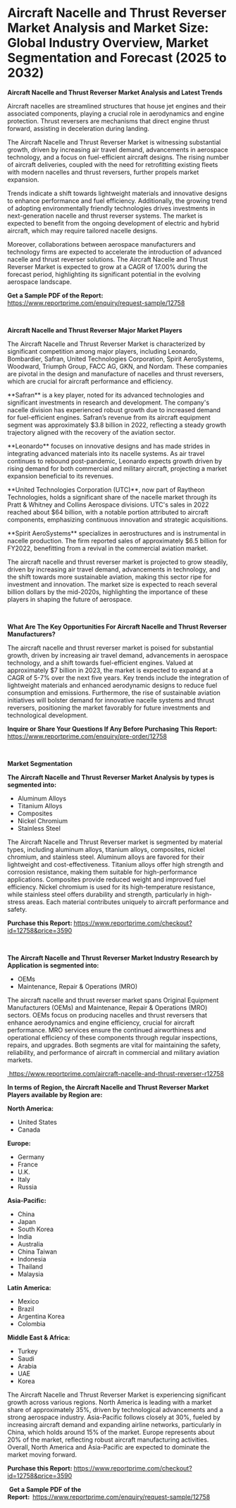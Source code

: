 <p><h1>Aircraft Nacelle and Thrust Reverser Market Analysis and Market Size: Global Industry Overview, Market Segmentation and Forecast (2025 to 2032)</h1></p><p><strong>Aircraft Nacelle and Thrust Reverser Market Analysis and Latest Trends</strong></p>
<p><p>Aircraft nacelles are streamlined structures that house jet engines and their associated components, playing a crucial role in aerodynamics and engine protection. Thrust reversers are mechanisms that direct engine thrust forward, assisting in deceleration during landing. </p><p>The Aircraft Nacelle and Thrust Reverser Market is witnessing substantial growth, driven by increasing air travel demand, advancements in aerospace technology, and a focus on fuel-efficient aircraft designs. The rising number of aircraft deliveries, coupled with the need for retrofitting existing fleets with modern nacelles and thrust reversers, further propels market expansion. </p><p>Trends indicate a shift towards lightweight materials and innovative designs to enhance performance and fuel efficiency. Additionally, the growing trend of adopting environmentally friendly technologies drives investments in next-generation nacelle and thrust reverser systems. The market is expected to benefit from the ongoing development of electric and hybrid aircraft, which may require tailored nacelle designs.</p><p>Moreover, collaborations between aerospace manufacturers and technology firms are expected to accelerate the introduction of advanced nacelle and thrust reverser solutions. The Aircraft Nacelle and Thrust Reverser Market is expected to grow at a CAGR of 17.00% during the forecast period, highlighting its significant potential in the evolving aerospace landscape.</p></p>
<p><strong>Get a Sample PDF of the Report:&nbsp;</strong> <a href="https://www.reportprime.com/enquiry/request-sample/12758?utm_campaign=4459&utm_medium=2&utm_source=Github&utm_content=ia&utm_term=17052025&utm_id=aircraft-nacelle-and-thrust-reverser">https://www.reportprime.com/enquiry/request-sample/12758</a></p>
<p>&nbsp;</p>
<p><strong>Aircraft Nacelle and Thrust Reverser Major Market Players</strong></p>
<p><p>The Aircraft Nacelle and Thrust Reverser Market is characterized by significant competition among major players, including Leonardo, Bombardier, Safran, United Technologies Corporation, Spirit AeroSystems, Woodward, Triumph Group, FACC AG, GKN, and Nordam. These companies are pivotal in the design and manufacture of nacelles and thrust reversers, which are crucial for aircraft performance and efficiency.</p><p>**Safran** is a key player, noted for its advanced technologies and significant investments in research and development. The company's nacelle division has experienced robust growth due to increased demand for fuel-efficient engines. Safran’s revenue from its aircraft equipment segment was approximately $3.8 billion in 2022, reflecting a steady growth trajectory aligned with the recovery of the aviation sector.</p><p>**Leonardo** focuses on innovative designs and has made strides in integrating advanced materials into its nacelle systems. As air travel continues to rebound post-pandemic, Leonardo expects growth driven by rising demand for both commercial and military aircraft, projecting a market expansion beneficial to its revenues.</p><p>**United Technologies Corporation (UTC)**, now part of Raytheon Technologies, holds a significant share of the nacelle market through its Pratt & Whitney and Collins Aerospace divisions. UTC's sales in 2022 reached about $64 billion, with a notable portion attributed to aircraft components, emphasizing continuous innovation and strategic acquisitions.</p><p>**Spirit AeroSystems** specializes in aerostructures and is instrumental in nacelle production. The firm reported sales of approximately $6.5 billion for FY2022, benefitting from a revival in the commercial aviation market.</p><p>The aircraft nacelle and thrust reverser market is projected to grow steadily, driven by increasing air travel demand, advancements in technology, and the shift towards more sustainable aviation, making this sector ripe for investment and innovation. The market size is expected to reach several billion dollars by the mid-2020s, highlighting the importance of these players in shaping the future of aerospace.</p></p>
<p>&nbsp;</p>
<p><strong>What Are The Key Opportunities For Aircraft Nacelle and Thrust Reverser Manufacturers?</strong></p>
<p><p>The aircraft nacelle and thrust reverser market is poised for substantial growth, driven by increasing air travel demand, advancements in aerospace technology, and a shift towards fuel-efficient engines. Valued at approximately $7 billion in 2023, the market is expected to expand at a CAGR of 5-7% over the next five years. Key trends include the integration of lightweight materials and enhanced aerodynamic designs to reduce fuel consumption and emissions. Furthermore, the rise of sustainable aviation initiatives will bolster demand for innovative nacelle systems and thrust reversers, positioning the market favorably for future investments and technological development.</p></p>
<p><strong>Inquire or Share Your Questions If Any Before Purchasing This Report:</strong> <a href="https://www.reportprime.com/enquiry/pre-order/12758?utm_campaign=4459&utm_medium=2&utm_source=Github&utm_content=ia&utm_term=17052025&utm_id=aircraft-nacelle-and-thrust-reverser">https://www.reportprime.com/enquiry/pre-order/12758</a></p>
<p>&nbsp;</p>
<p><strong>Market Segmentation</strong></p>
<p><strong>The Aircraft Nacelle and Thrust Reverser Market Analysis by types is segmented into:</strong></p>
<p><ul><li>Aluminum Alloys</li><li>Titanium Alloys</li><li>Composites</li><li>Nickel Chromium</li><li>Stainless Steel</li></ul></p>
<p><p>The Aircraft Nacelle and Thrust Reverser market is segmented by material types, including aluminum alloys, titanium alloys, composites, nickel chromium, and stainless steel. Aluminum alloys are favored for their lightweight and cost-effectiveness. Titanium alloys offer high strength and corrosion resistance, making them suitable for high-performance applications. Composites provide reduced weight and improved fuel efficiency. Nickel chromium is used for its high-temperature resistance, while stainless steel offers durability and strength, particularly in high-stress areas. Each material contributes uniquely to aircraft performance and safety.</p></p>
<p><strong>Purchase this Report:&nbsp;</strong><a href="https://www.reportprime.com/checkout?id=12758&price=3590&utm_campaign=4459&utm_medium=2&utm_source=Github&utm_content=ia&utm_term=17052025&utm_id=aircraft-nacelle-and-thrust-reverser">https://www.reportprime.com/checkout?id=12758&price=3590</a></p>
<p>&nbsp;</p>
<p><strong>The Aircraft Nacelle and Thrust Reverser Market Industry Research by Application is segmented into:</strong></p>
<p><ul><li>OEMs</li><li>Maintenance, Repair & Operations (MRO)</li></ul></p>
<p><p>The aircraft nacelle and thrust reverser market spans Original Equipment Manufacturers (OEMs) and Maintenance, Repair & Operations (MRO) sectors. OEMs focus on producing nacelles and thrust reversers that enhance aerodynamics and engine efficiency, crucial for aircraft performance. MRO services ensure the continued airworthiness and operational efficiency of these components through regular inspections, repairs, and upgrades. Both segments are vital for maintaining the safety, reliability, and performance of aircraft in commercial and military aviation markets.</p></p>
<p><a href="https://www.reportprime.com/aircraft-nacelle-and-thrust-reverser-r12758?utm_campaign=4459&utm_medium=2&utm_source=Github&utm_content=ia&utm_term=17052025&utm_id=aircraft-nacelle-and-thrust-reverser">&nbsp;https://www.reportprime.com/aircraft-nacelle-and-thrust-reverser-r12758</a></p>
<p><strong>In terms of Region, the Aircraft Nacelle and Thrust Reverser Market Players available by Region are:</strong></p>
<p>
    <p> <strong> North America: </strong>
        <ul>
            <li>United States</li>
            <li>Canada</li>
        </ul>
        </p> 
    <p> <strong> Europe: </strong>
        <ul>
            <li>Germany</li>
            <li>France</li>
            <li>U.K.</li>
            <li>Italy</li>
            <li>Russia</li>
        </ul>
        </p> 
    <p> <strong> Asia-Pacific: </strong>
        <ul>
            <li>China</li>
            <li>Japan</li>
            <li>South Korea</li>
            <li>India</li>
            <li>Australia</li>
            <li>China Taiwan</li>
            <li>Indonesia</li>
            <li>Thailand</li>
            <li>Malaysia</li>
        </ul>
        </p> 
    <p> <strong> Latin America: </strong>
        <ul>
            <li>Mexico</li>
            <li>Brazil</li>
            <li>Argentina Korea</li>
            <li>Colombia</li>
        </ul>
        </p> 
    <p> <strong> Middle East & Africa: </strong>
        <ul>
            <li>Turkey</li>
            <li>Saudi</li>
            <li>Arabia</li>
            <li>UAE</li>
            <li>Korea</li>
        </ul>
    </p>
    </p>
<p><p>The Aircraft Nacelle and Thrust Reverser Market is experiencing significant growth across various regions. North America is leading with a market share of approximately 35%, driven by technological advancements and a strong aerospace industry. Asia-Pacific follows closely at 30%, fueled by increasing aircraft demand and expanding airline networks, particularly in China, which holds around 15% of the market. Europe represents about 20% of the market, reflecting robust aircraft manufacturing activities. Overall, North America and Asia-Pacific are expected to dominate the market moving forward.</p></p>
<p><strong>Purchase this Report: </strong><a href="https://www.reportprime.com/checkout?id=12758&price=3590&utm_campaign=4459&utm_medium=2&utm_source=Github&utm_content=ia&utm_term=17052025&utm_id=aircraft-nacelle-and-thrust-reverser">https://www.reportprime.com/checkout?id=12758&price=3590</a></p>
<p>&nbsp;<strong>Get a Sample PDF of the Report:&nbsp;&nbsp;</strong><a href="https://www.reportprime.com/enquiry/request-sample/12758?utm_campaign=4459&utm_medium=2&utm_source=Github&utm_content=ia&utm_term=17052025&utm_id=aircraft-nacelle-and-thrust-reverser">https://www.reportprime.com/enquiry/request-sample/12758</a></p>
<p><strong></strong></p>
<p><p></p><p></p><p></p></p>